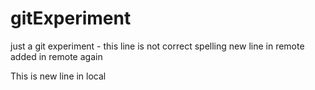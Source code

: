 # gitExperiment
just a git experiment - this line is not correct spelling
new line in remote
added in remote again

This is new line in local
